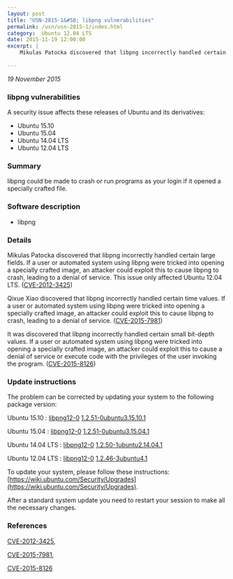 ```yaml
---
layout: post
title: "USN-2815-1&#58; libpng vulnerabilities"
permalink: /usn/usn-2815-1/index.html
category:  Ubuntu 12.04 LTS
date: 2015-11-19 12:00:00
excerpt: |
    Mikulas Patocka discovered that libpng incorrectly handled certain large fields. If a user or automated system using libpng were tricked into opening a specially crafted image, an attacker could exploit this to cause libpng to crash, leading to a denial of service. This issue only affected Ubuntu 12.04 LTS. ([CVE-2012-3425](http://people.ubuntu.com/~ubuntu-security/cve/CVE-2012-3425))
    
--- 
```

 
 

*19 November 2015*

### libpng vulnerabilities

A security issue affects these releases of Ubuntu and its derivatives:

* Ubuntu 15.10
* Ubuntu 15.04
* Ubuntu 14.04 LTS
* Ubuntu 12.04 LTS

### Summary

libpng could be made to crash or run programs as your login if it opened a specially crafted file.

### Software description

* libpng 

### Details

Mikulas Patocka discovered that libpng incorrectly handled certain large fields. If a user or automated system using libpng were tricked into opening a specially crafted image, an attacker could exploit this to cause libpng to crash, leading to a denial of service. This issue only affected Ubuntu 12.04 LTS. ([CVE-2012-3425](http://people.ubuntu.com/~ubuntu-security/cve/CVE-2012-3425))

Qixue Xiao discovered that libpng incorrectly handled certain time values. If a user or automated system using libpng were tricked into opening a specially crafted image, an attacker could exploit this to cause libpng to crash, leading to a denial of service. ([CVE-2015-7981](http://people.ubuntu.com/~ubuntu-security/cve/CVE-2015-7981))

It was discovered that libpng incorrectly handled certain small bit-depth values. If a user or automated system using libpng were tricked into opening a specially crafted image, an attacker could exploit this to cause a denial of service or execute code with the privileges of the user invoking the program. ([CVE-2015-8126](http://people.ubuntu.com/~ubuntu-security/cve/CVE-2015-8126)) 

### Update instructions

The problem can be corrected by updating your system to the following package version:

Ubuntu 15.10
 : [libpng12-0](https://launchpad.net/ubuntu/+source/libpng) <span> [1.2.51-0ubuntu3.15.10.1](https://launchpad.net/ubuntu/+source/libpng/1.2.51-0ubuntu3.15.10.1) </span> 

Ubuntu 15.04
 : [libpng12-0](https://launchpad.net/ubuntu/+source/libpng) <span> [1.2.51-0ubuntu3.15.04.1](https://launchpad.net/ubuntu/+source/libpng/1.2.51-0ubuntu3.15.04.1) </span> 

Ubuntu 14.04 LTS
 : [libpng12-0](https://launchpad.net/ubuntu/+source/libpng) <span> [1.2.50-1ubuntu2.14.04.1](https://launchpad.net/ubuntu/+source/libpng/1.2.50-1ubuntu2.14.04.1) </span> 

Ubuntu 12.04 LTS
 : [libpng12-0](https://launchpad.net/ubuntu/+source/libpng) <span> [1.2.46-3ubuntu4.1](https://launchpad.net/ubuntu/+source/libpng/1.2.46-3ubuntu4.1) </span> 

To update your system, please follow these instructions: [https://wiki.ubuntu.com/Security/Upgrades](https://wiki.ubuntu.com/Security/Upgrades).

After a standard system update you need to restart your session to make all the necessary changes. 

### References

 
 [CVE-2012-3425](http://people.ubuntu.com/~ubuntu-security/cve/CVE-2012-3425), 

 [CVE-2015-7981](http://people.ubuntu.com/~ubuntu-security/cve/CVE-2015-7981), 

 [CVE-2015-8126](http://people.ubuntu.com/~ubuntu-security/cve/CVE-2015-8126)
 

